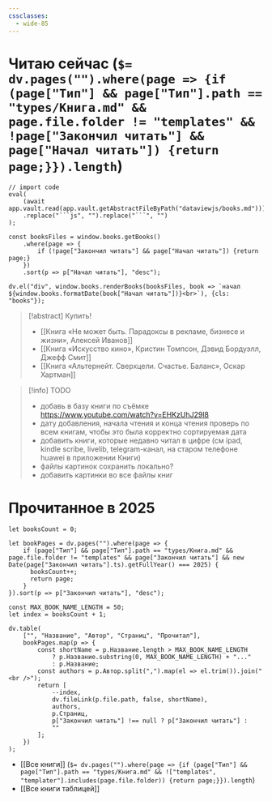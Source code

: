 ```yaml
---
cssclasses:
  - wide-85
---
```

# Читаю сейчас (`$= dv.pages("").where(page => {if (page["Тип"] && page["Тип"].path == "types/Книга.md" && page.file.folder != "templates" && !page["Закончил читать"] && page["Начал читать"]) {return page;}}).length`)

```dataviewjs
// import code
eval(
    (await app.vault.read(app.vault.getAbstractFileByPath("dataviewjs/books.md")))
    .replace("```js", "").replace("```", "")
);

const booksFiles = window.books.getBooks()
    .where(page => {
        if (!page["Закончил читать"] && page["Начал читать"]) {return page;}
    })
    .sort(p => p["Начал читать"], "desc");

dv.el("div", window.books.renderBooks(booksFiles, book => `начал ${window.books.formatDate(book["Начал читать"])}<br>`), {cls: "books"});
```

>[!abstract] Купить!
>- [[Книга «Не может быть. Парадоксы в рекламе, бизнесе и жизни», Алексей Иванов]]
>- [[Книга «Искусство кино»,  Кристин Томпсон, Дэвид Бордуэлл, Джефф Смит]]
>- [[Книга «Альтернейт. Сверхцели. Счастье. Баланс», Оскар Хартман]]


>[!info] TODO
>- добавь в базу книги по съёмке https://www.youtube.com/watch?v=EHKzUhJ29l8
>- дату добавления, начала чтения и конца чтения проверь по всем книгам, чтобы это была корректно сортируемая дата
>- добавить книги, которые недавно читал в цифре (см ipad, kindle scribe, livelib, telegram-канал, на старом телефоне huawei в приложении Книги)
>- файлы картинок сохранить локально?
>- добавить картинки во все файлы книг

# Прочитанное в 2025

```dataviewjs
let booksCount = 0;

let bookPages = dv.pages("").where(page => {
    if (page["Тип"] && page["Тип"].path == "types/Книга.md" && page.file.folder != "templates" && page["Закончил читать"] && new Date(page["Закончил читать"].ts).getFullYear() === 2025) {
	  booksCount++;
      return page;
    }
}).sort(p => p["Закончил читать"], "desc");

const MAX_BOOK_NAME_LENGTH = 50;
let index = booksCount + 1;

dv.table(
    ["", "Название", "Автор", "Страниц", "Прочитал"],
    bookPages.map(p => {
        const shortName = p.Название.length > MAX_BOOK_NAME_LENGTH  
            ? p.Название.substring(0, MAX_BOOK_NAME_LENGTH) + "..." 
            : p.Название;
		const authors = p.Автор.split(",").map(el => el.trim()).join("<br />");
        return [
			--index,
            dv.fileLink(p.file.path, false, shortName),
            authors,
            p.Страниц,
            p["Закончил читать"] !== null ? p["Закончил читать"] :
            ""
        ];
    })
);
```

- [[Все книги]] (`$= dv.pages("").where(page => {if (page["Тип"] && page["Тип"].path == "types/Книга.md" && !["templates", "templater"].includes(page.file.folder)) {return page;}}).length`)
- [[Все книги таблицей]]

